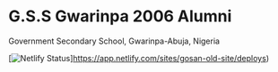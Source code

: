 # G.S.S Gwarinpa 2006 Alumni
Government Secondary School, Gwarinpa-Abuja, Nigeria

[![Netlify Status](https://api.netlify.com/api/v1/badges/a6c3d057-a31f-4741-bed1-6d454b6be9ca/deploy-status)]https://app.netlify.com/sites/gosan-old-site/deploys)

